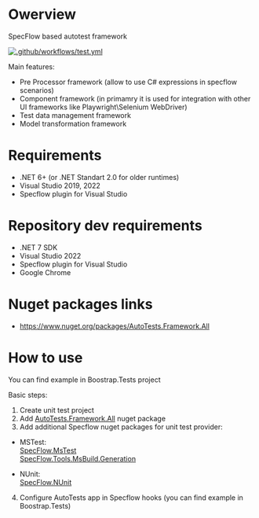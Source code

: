# Owerview

SpecFlow based autotest framework

[![.github/workflows/test.yml](https://github.com/Romfos/AutoTests.Framework/actions/workflows/test.yml/badge.svg)](https://github.com/Romfos/AutoTests.Framework/actions/workflows/test.yml)

Main features:
- Pre Processor framework (allow to use C# expressions in specflow scenarios)
- Component framework (in primamry it is used for integration with other UI frameworks like Playwright\Selenium WebDriver)
- Test data management framework
- Model transformation framework

# Requirements
- .NET 6+ (or .NET Standart 2.0  for older runtimes)
- Visual Studio 2019, 2022
- Specflow plugin for Visual Studio

# Repository dev requirements
- .NET 7 SDK
- Visual Studio 2022
- Specflow plugin for Visual Studio
- Google Chrome

# Nuget packages links  
- https://www.nuget.org/packages/AutoTests.Framework.All

# How to use
You can find example in Boostrap.Tests project  

Basic steps:
1) Create unit test project
2) Add [AutoTests.Framework.All](https://www.nuget.org/packages/AutoTests.Framework.All) nuget package
3) Add additional Specflow nuget packages for unit test provider:

 - MSTest:  
   [SpecFlow.MsTest](https://www.nuget.org/packages/SpecFlow.MsTest)  
   [SpecFlow.Tools.MsBuild.Generation](https://www.nuget.org/packages/SpecFlow.Tools.MsBuild.Generation)

 - NUnit:  
   [SpecFlow.NUnit](https://www.nuget.org/packages/SpecFlow.NUnit)
4) Configure AutoTests app in Specflow hooks (you can find example in Boostrap.Tests)
